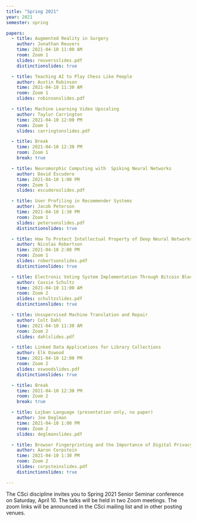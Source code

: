 ```yaml
---
title: "Spring 2021"
year: 2021
semester: spring

papers:
  - title: Augmented Reality in Surgery
    author: Jonathan Reuvers
    time: 2021-04-10 11:00 AM
    room: Zoom 1
    slides: reuversslides.pdf
    distinctionslides: true

  - title: Teaching AI to Play Chess Like People
    author: Austin Robinson
    time: 2021-04-10 11:30 AM
    room: Zoom 1
    slides: robinsonslides.pdf

  - title: Machine Learning Video Upscaling
    author: Taylor Carrington
    time: 2021-04-10 12:00 PM
    room: Zoom 1
    slides: carringtonslides.pdf

  - title: Break
    time: 2021-04-10 12:30 PM
    room: Zoom 1
    break: true

  - title: Neuromorphic Computing with  Spiking Neural Networks
    author: David Escudero
    time: 2021-04-10 1:00 PM
    room: Zoom 1
    slides: escuderoslides.pdf

  - title: User Profiling in Recommender Systems 
    author: Jacob Peterson
    time: 2021-04-10 1:30 PM
    room: Zoom 1
    slides: petersonslides.pdf
    distinctionslides: true

  - title: How To Protect Intellectual Property of Deep Neural Networks 
    author: Nicolas Robertson
    time: 2021-04-10 2:00 PM
    room: Zoom 1
    slides: robertsonslides.pdf
    distinctionslides: true

  - title: Electronic Voting System Implementation Through Bitcoin Blockchain Technology
    author: Cassie Schultz
    time: 2021-04-10 11:00 AM
    room: Zoom 2
    slides: schultzslides.pdf
    distinctionslides: true

  - title: Unsupervised Machine Translation and Repair
    author: Colt Dahl
    time: 2021-04-10 11:30 AM
    room: Zoom 2
    slides: dahlslides.pdf

  - title: Linked Data Applications for Library Collections
    author: Elk Oswood
    time: 2021-04-10 12:00 PM
    room: Zoom 2
    slides: oswoodslides.pdf
    distinctionslides: true

  - title: Break
    time: 2021-04-10 12:30 PM
    room: Zoom 2
    break: true

  - title: Lojban Language (presentation only, no paper)
    author: Joe Deglman
    time: 2021-04-10 1:00 PM
    room: Zoom 2
    slides: deglmanslides.pdf

  - title: Browser Fingerprinting and the Importance of Digital Privacy
    author: Aaron Corpstein
    time: 2021-04-10 1:30 PM
    room: Zoom 2
    slides: corpsteinslides.pdf
    distinctionslides: true

---
```


The CSci discipline invites you to Spring 2021 Senior Seminar conference on
Saturday, April 10.
The talks will be held in two Zoom meetings. The zoom links will be announced in the CSci mailing list and in other posting venues. 


